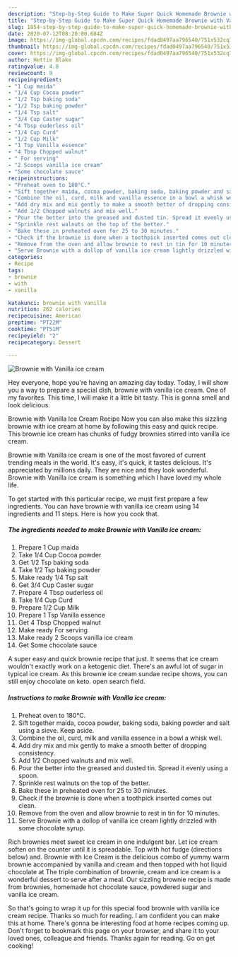 ```yaml
---
description: "Step-by-Step Guide to Make Super Quick Homemade Brownie with Vanilla ice cream"
title: "Step-by-Step Guide to Make Super Quick Homemade Brownie with Vanilla ice cream"
slug: 1854-step-by-step-guide-to-make-super-quick-homemade-brownie-with-vanilla-ice-cream
date: 2020-07-12T08:20:00.684Z
image: https://img-global.cpcdn.com/recipes/fdad0497aa796540/751x532cq70/brownie-with-vanilla-ice-cream-recipe-main-photo.jpg
thumbnail: https://img-global.cpcdn.com/recipes/fdad0497aa796540/751x532cq70/brownie-with-vanilla-ice-cream-recipe-main-photo.jpg
cover: https://img-global.cpcdn.com/recipes/fdad0497aa796540/751x532cq70/brownie-with-vanilla-ice-cream-recipe-main-photo.jpg
author: Hettie Blake
ratingvalue: 4.8
reviewcount: 9
recipeingredient:
- "1 Cup maida"
- "1/4 Cup Cocoa powder"
- "1/2 Tsp baking soda"
- "1/2 Tsp baking powder"
- "1/4 Tsp salt"
- "3/4 Cup Caster sugar"
- "4 Tbsp ouderless oil"
- "1/4 Cup Curd"
- "1/2 Cup Milk"
- "1 Tsp Vanilla essence"
- "4 Tbsp Chopped walnut"
- " For serving"
- "2 Scoops vanilla ice cream"
- "Some chocolate sauce"
recipeinstructions:
- "Preheat oven to 180°C."
- "Sift together maida, cocoa powder, baking soda, baking powder and salt using a sieve. Keep aside."
- "Combine the oil, curd, milk and vanilla essence in a bowl a whisk well."
- "Add dry mix and mix gently to make a smooth better of dropping consistency."
- "Add 1/2 Chopped walnuts and mix well."
- "Pour the better into the greased and dusted tin. Spread it evenly using a spoon."
- "Sprinkle rest walnuts on the top of the better."
- "Bake these in preheated oven for 25 to 30 minutes."
- "Check if the brownie is done when a toothpick inserted comes out clean."
- "Remove from the oven and allow brownie to rest in tin for 10 minutes."
- "Serve Brownie with a dollop of vanilla ice cream lightly drizzled with some chocolate syrup."
categories:
- Recipe
tags:
- brownie
- with
- vanilla

katakunci: brownie with vanilla 
nutrition: 262 calories
recipecuisine: American
preptime: "PT22M"
cooktime: "PT51M"
recipeyield: "2"
recipecategory: Dessert

---
```



![Brownie with Vanilla ice cream](https://img-global.cpcdn.com/recipes/fdad0497aa796540/751x532cq70/brownie-with-vanilla-ice-cream-recipe-main-photo.jpg)

Hey everyone, hope you're having an amazing day today. Today, I will show you a way to prepare a special dish, brownie with vanilla ice cream. One of my favorites. This time, I will make it a little bit tasty. This is gonna smell and look delicious.

Brownie with Vanilla Ice Cream Recipe Now you can also make this sizzling brownie with ice cream at home by following this easy and quick recipe. This brownie ice cream has chunks of fudgy brownies stirred into vanilla ice cream.

Brownie with Vanilla ice cream is one of the most favored of current trending meals in the world. It's easy, it's quick, it tastes delicious. It's appreciated by millions daily. They are nice and they look wonderful. Brownie with Vanilla ice cream is something which I have loved my whole life.


To get started with this particular recipe, we must first prepare a few ingredients. You can have brownie with vanilla ice cream using 14 ingredients and 11 steps. Here is how you cook that.

<!--inarticleads1-->

##### The ingredients needed to make Brownie with Vanilla ice cream:

1. Prepare 1 Cup maida
1. Take 1/4 Cup Cocoa powder
1. Get 1/2 Tsp baking soda
1. Take 1/2 Tsp baking powder
1. Make ready 1/4 Tsp salt
1. Get 3/4 Cup Caster sugar
1. Prepare 4 Tbsp ouderless oil
1. Take 1/4 Cup Curd
1. Prepare 1/2 Cup Milk
1. Prepare 1 Tsp Vanilla essence
1. Get 4 Tbsp Chopped walnut
1. Make ready  For serving
1. Make ready 2 Scoops vanilla ice cream
1. Get Some chocolate sauce


A super easy and quick brownie recipe that just. It seems that ice cream wouldn&#39;t exactly work on a ketogenic diet. There&#39;s an awful lot of sugar in typical ice cream. As this brownie ice cream sundae recipe shows, you can still enjoy chocolate on keto. open search field. 

<!--inarticleads2-->

##### Instructions to make Brownie with Vanilla ice cream:

1. Preheat oven to 180°C.
1. Sift together maida, cocoa powder, baking soda, baking powder and salt using a sieve. Keep aside.
1. Combine the oil, curd, milk and vanilla essence in a bowl a whisk well.
1. Add dry mix and mix gently to make a smooth better of dropping consistency.
1. Add 1/2 Chopped walnuts and mix well.
1. Pour the better into the greased and dusted tin. Spread it evenly using a spoon.
1. Sprinkle rest walnuts on the top of the better.
1. Bake these in preheated oven for 25 to 30 minutes.
1. Check if the brownie is done when a toothpick inserted comes out clean.
1. Remove from the oven and allow brownie to rest in tin for 10 minutes.
1. Serve Brownie with a dollop of vanilla ice cream lightly drizzled with some chocolate syrup.


Rich brownies meet sweet ice cream in one indulgent bar. Let ice cream soften on the counter until it is spreadable. Top with hot fudge (directions below) and. Brownie with Ice Cream is the delicious combo of yummy warm brownie accompanied by vanilla and cream and then topped with hot liquid chocolate at The triple combination of brownie, cream and ice cream is a wonderful dessert to serve after a meal. Our sizzling brownie recipe is made from brownies, homemade hot chocolate sauce, powdered sugar and vanilla ice cream. 

So that's going to wrap it up for this special food brownie with vanilla ice cream recipe. Thanks so much for reading. I am confident you can make this at home. There's gonna be interesting food at home recipes coming up. Don't forget to bookmark this page on your browser, and share it to your loved ones, colleague and friends. Thanks again for reading. Go on get cooking!
